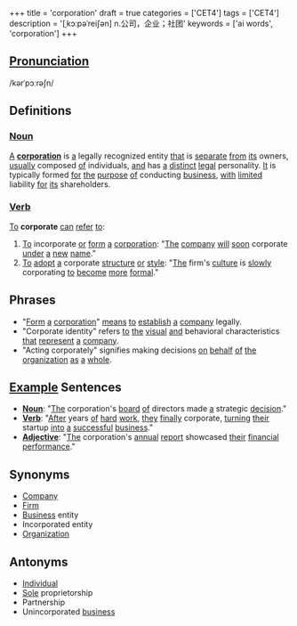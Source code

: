+++
title = 'corporation'
draft = true
categories = ['CET4']
tags = ['CET4']
description = '[ˌkɔːpəˈrei∫ən] n.公司，企业；社团'
keywords = ['ai words', 'corporation']
+++

## [Pronunciation](/post/pronunciation/)
/kərˈpɔːrəʃn/

## Definitions
### [Noun](/post/noun/)
[A](/post/a/) **[corporation](/post/corporation/)** is [a](/post/a/) legally recognized entity [that](/post/that/) is [separate](/post/separate/) [from](/post/from/) [its](/post/its/) owners, [usually](/post/usually/) composed [of](/post/of/) individuals, [and](/post/and/) has [a](/post/a/) [distinct](/post/distinct/) [legal](/post/legal/) personality. [It](/post/it/) is typically formed [for](/post/for/) [the](/post/the/) [purpose](/post/purpose/) [of](/post/of/) conducting [business](/post/business/), [with](/post/with/) [limited](/post/limited/) liability [for](/post/for/) [its](/post/its/) shareholders.

### [Verb](/post/verb/)
[To](/post/to/) **corporate** [can](/post/can/) [refer](/post/refer/) [to](/post/to/):
1. [To](/post/to/) incorporate [or](/post/or/) [form](/post/form/) [a](/post/a/) [corporation](/post/corporation/): "[The](/post/the/) [company](/post/company/) [will](/post/will/) [soon](/post/soon/) corporate [under](/post/under/) [a](/post/a/) [new](/post/new/) [name](/post/name/)."
2. [To](/post/to/) [adopt](/post/adopt/) [a](/post/a/) corporate [structure](/post/structure/) [or](/post/or/) [style](/post/style/): "[The](/post/the/) firm's [culture](/post/culture/) is [slowly](/post/slowly/) corporating [to](/post/to/) [become](/post/become/) [more](/post/more/) [formal](/post/formal/)."

## Phrases
- "[Form](/post/form/) [a](/post/a/) [corporation](/post/corporation/)" [means](/post/means/) [to](/post/to/) [establish](/post/establish/) [a](/post/a/) [company](/post/company/) legally.
- "Corporate identity" refers [to](/post/to/) [the](/post/the/) [visual](/post/visual/) [and](/post/and/) behavioral characteristics [that](/post/that/) [represent](/post/represent/) [a](/post/a/) [company](/post/company/).
- "Acting corporately" signifies making decisions [on](/post/on/) [behalf](/post/behalf/) [of](/post/of/) [the](/post/the/) [organization](/post/organization/) [as](/post/as/) [a](/post/a/) [whole](/post/whole/).

## [Example](/post/example/) Sentences
- **[Noun](/post/noun/)**: "[The](/post/the/) corporation's [board](/post/board/) [of](/post/of/) directors made [a](/post/a/) strategic [decision](/post/decision/)."
- **[Verb](/post/verb/)**: "[After](/post/after/) years [of](/post/of/) [hard](/post/hard/) [work](/post/work/), [they](/post/they/) [finally](/post/finally/) corporate, [turning](/post/turning/) [their](/post/their/) startup [into](/post/into/) [a](/post/a/) [successful](/post/successful/) [business](/post/business/)."
- **[Adjective](/post/adjective/)**: "[The](/post/the/) corporation's [annual](/post/annual/) [report](/post/report/) showcased [their](/post/their/) [financial](/post/financial/) [performance](/post/performance/)."

## Synonyms
- [Company](/post/company/)
- [Firm](/post/firm/)
- [Business](/post/business/) entity
- Incorporated entity
- [Organization](/post/organization/)

## Antonyms
- [Individual](/post/individual/)
- [Sole](/post/sole/) proprietorship
- Partnership
- Unincorporated [business](/post/business/)
